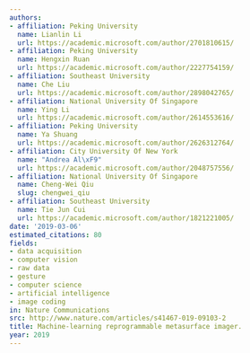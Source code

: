 ```yaml
---
authors:
- affiliation: Peking University
  name: Lianlin Li
  url: https://academic.microsoft.com/author/2701810615/
- affiliation: Peking University
  name: Hengxin Ruan
  url: https://academic.microsoft.com/author/2227754159/
- affiliation: Southeast University
  name: Che Liu
  url: https://academic.microsoft.com/author/2898042765/
- affiliation: National University Of Singapore
  name: Ying Li
  url: https://academic.microsoft.com/author/2614553616/
- affiliation: Peking University
  name: Ya Shuang
  url: https://academic.microsoft.com/author/2626312764/
- affiliation: City University Of New York
  name: "Andrea Al\xF9"
  url: https://academic.microsoft.com/author/2048757556/
- affiliation: National University Of Singapore
  name: Cheng-Wei Qiu
  slug: chengwei_qiu
- affiliation: Southeast University
  name: Tie Jun Cui
  url: https://academic.microsoft.com/author/1821221005/
date: '2019-03-06'
estimated_citations: 80
fields:
- data acquisition
- computer vision
- raw data
- gesture
- computer science
- artificial intelligence
- image coding
in: Nature Communications
src: http://www.nature.com/articles/s41467-019-09103-2
title: Machine-learning reprogrammable metasurface imager.
year: 2019
---
```


